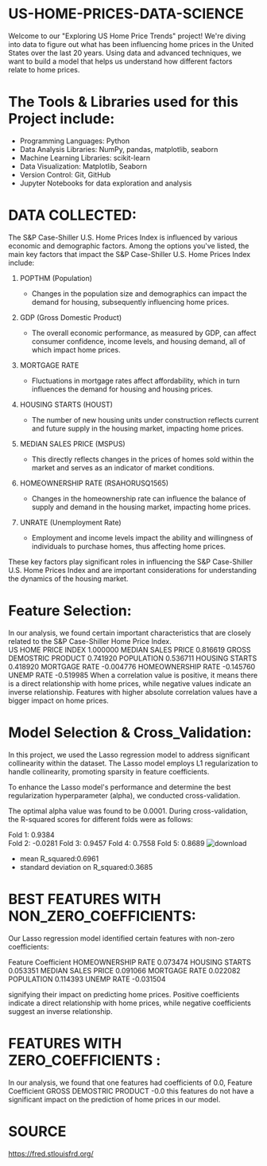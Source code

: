# US-HOME-PRICES-DATA-SCIENCE

Welcome to our "Exploring US Home Price Trends" project! We're diving into data to figure out what has been influencing home prices in the United States over the last 20 years. Using data and advanced techniques, we want to build a model that helps us understand how different factors relate to home prices. 

# The Tools & Libraries used for this Project include:

- Programming Languages: Python
- Data Analysis Libraries: NumPy, pandas, matplotlib, seaborn
- Machine Learning Libraries: scikit-learn
- Data Visualization: Matplotlib, Seaborn
- Version Control: Git, GitHub
- Jupyter Notebooks for data exploration and analysis
  
# DATA COLLECTED:

The S&P Case-Shiller U.S. Home Prices Index is influenced by various economic and demographic factors. Among the options you've listed, the main key factors that impact the S&P Case-Shiller U.S. Home Prices Index include:

1. POPTHM (Population)
   - Changes in the population size and demographics can impact the demand for housing, subsequently influencing home prices.

2. GDP (Gross Domestic Product)
   - The overall economic performance, as measured by GDP, can affect consumer confidence, income levels, and housing demand, all of which impact home prices.

3. MORTGAGE RATE
   - Fluctuations in mortgage rates affect affordability, which in turn influences the demand for housing and housing prices.

4. HOUSING STARTS (HOUST)
   - The number of new housing units under construction reflects current and future supply in the housing market, impacting home prices.

5. MEDIAN SALES PRICE (MSPUS)
   - This directly reflects changes in the prices of homes sold within the market and serves as an indicator of market conditions.

6. HOMEOWNERSHIP RATE (RSAHORUSQ1565)
   - Changes in the homeownership rate can influence the balance of supply and demand in the housing market, impacting home prices.

7. UNRATE (Unemployment Rate)
   - Employment and income levels impact the ability and willingness of individuals to purchase homes, thus affecting home prices.

These key factors play significant roles in influencing the S&P Case-Shiller U.S. Home Prices Index and are important considerations for understanding the dynamics of the housing market.
# Feature Selection:
In our analysis, we found certain important characteristics that are closely related to the S&P Case-Shiller Home Price Index.   
US HOME PRICE INDEX        1.000000
MEDIAN SALES PRICE         0.816619
GROSS DEMOSTRIC PRODUCT    0.741920
POPULATION                 0.536711
HOUSING STARTS             0.418920
MORTGAGE RATE             -0.004776
HOMEOWNERSHIP RATE        -0.145760
UNEMP RATE                -0.519985
 When a correlation value is positive, it means there is a direct relationship with home prices, while negative values indicate an inverse relationship. Features with higher absolute correlation values have a bigger impact on home prices.
 
# Model Selection & Cross_Validation:

In this project, we used the Lasso regression model to address significant collinearity within the dataset. The Lasso model employs L1 regularization to handle collinearity, promoting sparsity in feature coefficients.

To enhance the Lasso model's performance and determine the best regularization hyperparameter (alpha), we conducted cross-validation.

The optimal alpha value was found to be 0.0001. 
During cross-validation, the R-squared scores for different folds were as follows:

Fold 1: 0.9384        
Fold 2: -0.0281
Fold 3: 0.9457
Fold 4: 0.7558
Fold 5: 0.8689
![download](https://github.com/Samineni-Jayaprakash/US-HOME-PRICES-DATA-SCIENCE/assets/144466020/7d086f29-66c0-4eaf-9d3b-2672a6a6d41b)
* mean R_squared:0.6961
* standard deviation on R_squared:0.3685
  
# BEST FEATURES WITH NON_ZERO_COEFFICIENTS:

Our Lasso regression model identified certain features with non-zero coefficients:

 Feature	          Coefficient
HOMEOWNERSHIP RATE	  0.073474
HOUSING STARTS	      0.053351
MEDIAN SALES PRICE	  0.091066
MORTGAGE RATE	        0.022082
POPULATION	          0.114393
UNEMP RATE	         -0.031504

signifying their impact on predicting home prices.
Positive coefficients indicate a direct relationship with home prices, while negative coefficients suggest an inverse relationship.

# FEATURES WITH ZERO_COEFFICIENTS :

In our analysis, we found that one features had coefficients of 0.0,
Feature	                  Coefficient
GROSS DEMOSTRIC PRODUCT	   -0.0
this features  do not have a significant impact on the prediction of home prices in our model.

# SOURCE
https://fred.stlouisfrd.org/
